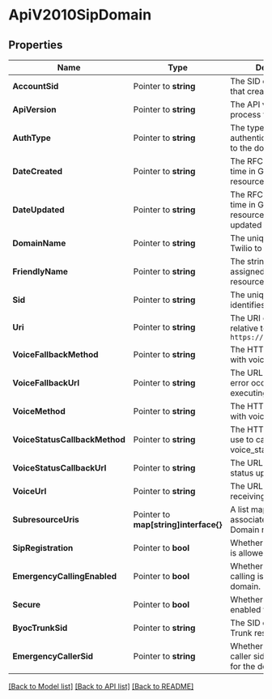 # ApiV2010SipDomain

## Properties

Name | Type | Description | Notes
------------ | ------------- | ------------- | -------------
**AccountSid** | Pointer to **string** | The SID of the Account that created the resource |
**ApiVersion** | Pointer to **string** | The API version used to process the call |
**AuthType** | Pointer to **string** | The types of authentication mapped to the domain |
**DateCreated** | Pointer to **string** | The RFC 2822 date and time in GMT that the resource was created |
**DateUpdated** | Pointer to **string** | The RFC 2822 date and time in GMT that the resource was last updated |
**DomainName** | Pointer to **string** | The unique address on Twilio to route SIP traffic |
**FriendlyName** | Pointer to **string** | The string that you assigned to describe the resource |
**Sid** | Pointer to **string** | The unique string that identifies the resource |
**Uri** | Pointer to **string** | The URI of the resource, relative to `https://api.twilio.com` |
**VoiceFallbackMethod** | Pointer to **string** | The HTTP method used with voice_fallback_url |
**VoiceFallbackUrl** | Pointer to **string** | The URL we call when an error occurs while executing TwiML |
**VoiceMethod** | Pointer to **string** | The HTTP method to use with voice_url |
**VoiceStatusCallbackMethod** | Pointer to **string** | The HTTP method we use to call voice_status_callback_url |
**VoiceStatusCallbackUrl** | Pointer to **string** | The URL that we call with status updates |
**VoiceUrl** | Pointer to **string** | The URL we call when receiving a call |
**SubresourceUris** | Pointer to **map[string]interface{}** | A list mapping resources associated with the SIP Domain resource |
**SipRegistration** | Pointer to **bool** | Whether SIP registration is allowed |
**EmergencyCallingEnabled** | Pointer to **bool** | Whether emergency calling is enabled for the domain. |
**Secure** | Pointer to **bool** | Whether secure SIP is enabled for the domain |
**ByocTrunkSid** | Pointer to **string** | The SID of the BYOC Trunk resource. |
**EmergencyCallerSid** | Pointer to **string** | Whether an emergency caller sid is configured for the domain. |

[[Back to Model list]](../README.md#documentation-for-models) [[Back to API list]](../README.md#documentation-for-api-endpoints) [[Back to README]](../README.md)


